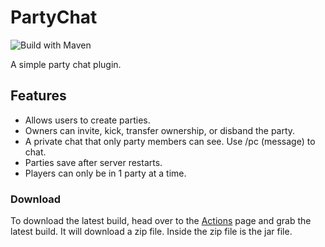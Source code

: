 # PartyChat
![Build with Maven](https://github.com/DESTROYMC-NET/PartyChat/workflows/Build%20with%20Maven/badge.svg)

A simple party chat plugin.
## Features
- Allows users to create parties.
- Owners can invite, kick, transfer ownership, or disband the party.
- A private chat that only party members can see. Use /pc (message) to chat.
- Parties save after server restarts.
- Players can only be in 1 party at a time.

### Download
To download the latest build, head over to the [Actions](https://github.com/DESTROYMC-NET/PartyChat/actions) page and grab the latest build. It will download a zip file. Inside the zip file is the jar file.